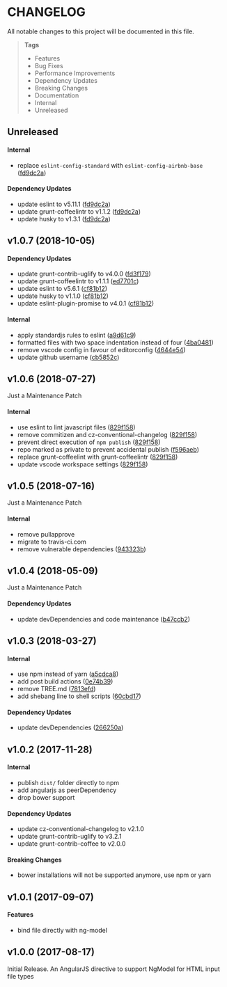 # CHANGELOG

All notable changes to this project will be documented in this file.

> **Tags**
> - Features
> - Bug Fixes
> - Performance Improvements
> - Dependency Updates
> - Breaking Changes
> - Documentation
> - Internal
> - Unreleased

## Unreleased

#### Internal

- replace `eslint-config-standard` with `eslint-config-airbnb-base` ([fd9dc2a](https://github.com/sibiraj-s/angularjs-file-model/commit/fd9dc2a))

#### Dependency Updates

- update eslint to v5.11.1 ([fd9dc2a](https://github.com/sibiraj-s/angularjs-file-model/commit/fd9dc2a))
- update grunt-coffeelintr to v1.1.2 ([fd9dc2a](https://github.com/sibiraj-s/angularjs-file-model/commit/fd9dc2a))
- update husky to v1.3.1 ([fd9dc2a](https://github.com/sibiraj-s/angularjs-file-model/commit/fd9dc2a))

## v1.0.7 (2018-10-05)

#### Dependency Updates

- update grunt-contrib-uglify to v4.0.0 ([fd3f179](https://github.com/sibiraj-s/angularjs-file-model/commit/fd3f179))
- update grunt-coffeelintr to v1.1.1 ([ed7701c](https://github.com/sibiraj-s/angularjs-file-model/commit/ed7701c))
- update eslint to v5.6.1 ([cf81b12](https://github.com/sibiraj-s/angularjs-file-model/commit/cf81b12))
- update husky to v1.1.0 ([cf81b12](https://github.com/sibiraj-s/angularjs-file-model/commit/cf81b12))
- update eslint-plugin-promise to v4.0.1 ([cf81b12](https://github.com/sibiraj-s/angularjs-file-model/commit/cf81b12))

#### Internal

- apply standardjs rules to eslint ([a9d61c9](https://github.com/sibiraj-s/angularjs-file-model/commit/a9d61c9))
- formatted files with two space indentation instead of four ([4ba0481](https://github.com/sibiraj-s/angularjs-file-model/commit/4ba0481))
- remove vscode config in favour of editorconfig ([4644e54](https://github.com/sibiraj-s/angularjs-file-model/commit/4644e54))
- update github username ([cb5852c](https://github.com/sibiraj-s/angularjs-file-model/commit/cb5852c))

## v1.0.6 (2018-07-27)

Just a Maintenance Patch

#### Internal

- use eslint to lint javascript files ([829f158](https://github.com/sibiraj-s/angularjs-file-model/commit/829f158))
- remove commitizen and cz-conventional-changelog ([829f158](https://github.com/sibiraj-s/angularjs-file-model/commit/829f158))
- prevent direct execution of `npm publish` ([829f158](https://github.com/sibiraj-s/angularjs-file-model/commit/829f158))
- repo marked as private to prevent accidental publish ([f596aeb](https://github.com/sibiraj-s/angularjs-file-model/commit/f596aeb))
- replace grunt-coffeelint with grunt-coffeelintr ([829f158](https://github.com/sibiraj-s/angularjs-file-model/commit/829f158))
- update vscode workspace settings ([829f158](https://github.com/sibiraj-s/angularjs-file-model/commit/829f158))

## v1.0.5 (2018-07-16)

Just a Maintenance Patch

#### Internal

- remove pullapprove
- migrate to travis-ci.com
- remove vulnerable dependencies ([943323b](https://github.com/sibiraj-s/angularjs-file-model/commit/943323b))

## v1.0.4 (2018-05-09)

Just a Maintenance Patch

#### Dependency Updates

- update devDependencies and code maintenance ([b47ccb2](https://github.com/sibiraj-s/angularjs-file-model/commit/b47ccb2))

## v1.0.3 (2018-03-27)

#### Internal

- use npm instead of yarn ([a5cdca8](https://github.com/sibiraj-s/angularjs-file-model/commit/a5cdca8))
- add post build actions ([0e74b39](https://github.com/sibiraj-s/angularjs-file-model/commit/0e74b39))
- remove TREE.md ([7813efd](https://github.com/sibiraj-s/angularjs-file-model/commit/7813efd))
- add shebang line to shell scripts ([60cbd17](https://github.com/sibiraj-s/angularjs-file-model/commit/60cbd17))

#### Dependency Updates

- update devDependencies ([266250a](https://github.com/sibiraj-s/angularjs-file-model/commit/266250a))

## v1.0.2 (2017-11-28)

#### Internal

- publish `dist/` folder directly to npm
- add angularjs as peerDependency
- drop bower support

#### Dependency Updates

- update cz-conventional-changelog to v2.1.0
- update grunt-contrib-uglify to v3.2.1
- update grunt-contrib-coffee to v2.0.0

#### Breaking Changes

- bower installations will not be supported anymore, use npm or yarn

## v1.0.1 (2017-09-07)

#### Features

- bind file directly with ng-model

## v1.0.0 (2017-08-17)

Initial Release. An AngularJS directive to support NgModel for HTML input file types
